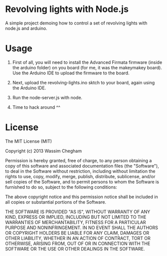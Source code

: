 Revolving lights with Node.js
==

A simple project demoing how to control a set of revolving lights with node.js and arduino.

Usage
==

1) First of all, you will need to install the Advanced Firmata firmware (inside the arduino folder) on you board (for me, it was the makeymakey board). Use the Arduino IDE to upload the firmware to the board.

2) Next, upload the revolving-lights.ino sktch to your board, again using the Arduino IDE.

3) Run the node-server.js with node.

4) Time to hack around ^^

License
==

The MIT License (MIT)

Copyright (c) 2013 Wassim Chegham

Permission is hereby granted, free of charge, to any person obtaining a copy
of this software and associated documentation files (the "Software"), to deal
in the Software without restriction, including without limitation the rights
to use, copy, modify, merge, publish, distribute, sublicense, and/or sell
copies of the Software, and to permit persons to whom the Software is
furnished to do so, subject to the following conditions:

The above copyright notice and this permission notice shall be included in
all copies or substantial portions of the Software.

THE SOFTWARE IS PROVIDED "AS IS", WITHOUT WARRANTY OF ANY KIND, EXPRESS OR
IMPLIED, INCLUDING BUT NOT LIMITED TO THE WARRANTIES OF MERCHANTABILITY,
FITNESS FOR A PARTICULAR PURPOSE AND NONINFRINGEMENT. IN NO EVENT SHALL THE
AUTHORS OR COPYRIGHT HOLDERS BE LIABLE FOR ANY CLAIM, DAMAGES OR OTHER
LIABILITY, WHETHER IN AN ACTION OF CONTRACT, TORT OR OTHERWISE, ARISING FROM,
OUT OF OR IN CONNECTION WITH THE SOFTWARE OR THE USE OR OTHER DEALINGS IN
THE SOFTWARE.